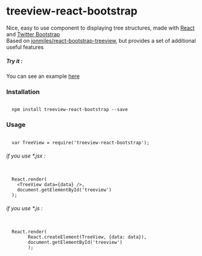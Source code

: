 # treeview-react-bootstrap

  Nice, easy to use component to displaying tree structures, made with 
  <a href="https://github.com/facebook/react">React</a> and 
  <a href="https://github.com/twbs/bootstrap">Twitter Bootstrap</a> <br />
  Based on <a href="https://github.com/jonmiles/react-bootstrap-treeview">jonmiles/react-bootstrap-treeview</a>, 
  but provides a set of additional useful features
##### Try it :
  You can see an example <a href="http://eliftech.github.io/treeview-react-bootstrap">here</a>

### Installation
<pre><code>
  npm install treeview-react-bootstrap --save
</code></pre>

### Usage

<pre><code>
  var TreeView = require('treeview-react-bootstrap');
</code></pre>
###### if you use *.jsx :
<pre><code>
  React.render(
    &lt;TreeView data={data} /&gt;,
    document.getElementById('treeview')
  );
</code></pre>
###### if you use *.js :
<pre><code>
  React.render(                
		React.createElement(TreeView, {data: data}),
		document.getElementById('treeview')
		);
</code></pre>
